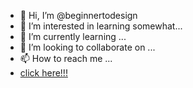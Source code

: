 - 👋 Hi, I’m @beginnertodesign
- 👀 I’m interested in learning somewhat...
- 🌱 I’m currently learning ...
- 💞️ I’m looking to collaborate on ...
- 📫 How to reach me ...
- <a href="basics-1.html">click here!!!</a>


<!---
beginnertodesign/beginnertodesign is a ✨ special ✨ repository because its `README.md` (this file) appears on your GitHub profile.
You can click the Preview link to take a look at your changes.
--->

